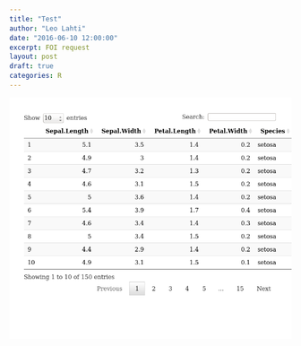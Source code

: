 ```yaml
---
title: "Test"
author: "Leo Lahti"
date: "2016-06-10 12:00:00"
excerpt: FOI request
layout: post
draft: true
categories: R
---
```


 
![center](/figs/2016-06-10-test/unnamed-chunk-1-1.png)

